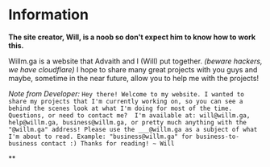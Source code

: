 # Information
**The site creator, Will, is a noob so don't expect him to know how to work this.** 

Willm.ga is a website that Advaith and I (Will) put together. *(beware hackers, we have cloudflare)*
I hope to share many great projects with you guys and maybe, sometime in the near future, allow you to help me with the projects!

 *Note from Developer:*
`Hey there! Welcome to my website. I wanted to share my projects that I'm currently working on, so you can see a behind the scenes look at what I'm doing for most of the time. Questions, or need to contact me? 
  I'm available at: will@willm.ga, help@willm.ga, business@willm.ga, or pretty much anything with the "@willm.ga" address! Please use the ___@willm.ga as a subject of what I'm about to read. Example: "business@willm.ga" for business-to-business contact :)
Thanks for reading!
  ~ Will`

**
